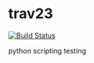 # trav23
[![Build Status](https://travis-ci.com/delete127/trav23.svg?branch=master)](https://travis-ci.com/delete127/trav23)  

python scripting testing
